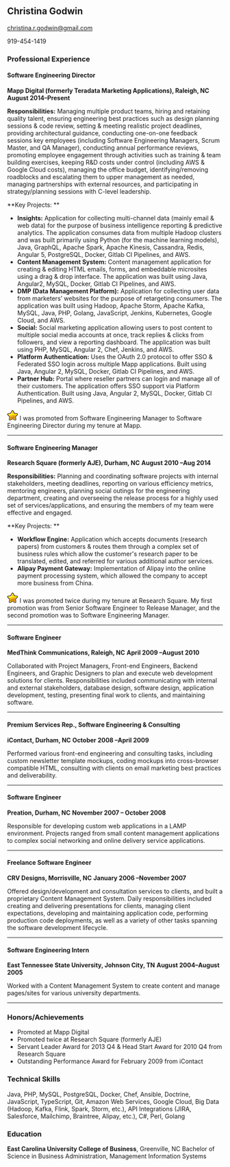 ## Christina Godwin
christina.r.godwin@gmail.com

919-454-1419

### Professional Experience

#### Software Engineering Director
**Mapp Digital (formerly Teradata Marketing Applications), Raleigh, NC**
**August 2014–Present**

**Responsibilities:** Managing multiple product teams, hiring and retaining quality talent, ensuring engineering best practices such as design planning sessions & code review, setting & meeting realistic project deadlines, providing architectural guidance, conducting one-on-one feedback sessions key employees (including Software Engineering Managers, Scrum Master, and QA Manager), conducting annual performance reviews, promoting employee engagement through activities such as training & team building exercises, keeping R&D costs under control (including AWS & Google Cloud costs), managing the office budget, identifying/removing roadblocks and escalating them to upper management as needed, managing partnerships with external resources, and participating in strategy/planning sessions with C-level leadership.

**Key Projects: **
- **Insights:** Application for collecting multi-channel data (mainly email & web data) for the purpose of business intelligence reporting & predictive analytics. The application consumes data from multiple Hadoop clusters and was built primarily using Python (for the machine learning models), Java, GraphQL, Apache Spark, Apache Kinesis, Cassandra, Redis, Angular 5, PostgreSQL, Docker, Gitlab CI Pipelines, and AWS.
- **Content Management System:** Content management application for creating & editing HTML emails, forms, and embeddable microsites using a drag & drop interface. The application was built using Java, Angular2, MySQL, Docker, Gitlab CI Pipelines, and AWS.
- **DMP (Data Management Platform):** Application for collecting user data from marketers’ websites for the purpose of retargeting consumers. The application was built using Hadoop, Apache Storm, Apache Kafka, MySQL, Java, PHP, Golang, JavaScript, Jenkins, Kubernetes, Google Cloud, and AWS.
- **Social:** Social marketing application allowing users to post content to multiple social media accounts at once, track replies & clicks from followers, and view a reporting dashboard. The application was built using PHP, MySQL, Angular 2, Chef, Jenkins, and AWS.
- **Platform Authentication:** Uses the OAuth 2.0 protocol to offer SSO & Federated SSO login across multiple Mapp applications. Built using Java, Angular 2, MySQL, Docker, Gitlab CI Pipelines, and AWS.
- **Partner Hub:** Portal where reseller partners can login and manage all of their customers. The application offers SSO support via Platform Authentication. Built using Java, Angular 2, MySQL, Docker, Gitlab CI Pipelines, and AWS.

![](https://raw.githubusercontent.com/xtinagodwin/resume/master/images/gold-star.png) I was promoted from Software Engineering Manager to Software Engineering Director during my tenure at Mapp.

------------

#### Software Engineering Manager
**Research Square (formerly AJE), Durham, NC**
**August 2010 –Aug 2014**

**Responsibilities:** Planning and coordinating software projects with internal stakeholders, meeting deadlines, reporting on various efficiency metrics, mentoring engineers, planning social outings for the engineering department, creating and overseeing the release process for a highly used set of services/applications, and ensuring the members of my team were effective and engaged.

**Key Projects: **
- **Workflow Engine:** Application which accepts documents (research papers) from customers & routes them through a complex set of business rules which allow the customer's research paper to be translated, edited, and referred for various additional author services. 
- **Alipay Payment Gateway:** Implementation of Alipay into the online payment processing system, which allowed the company to accept more business from China.

![](https://raw.githubusercontent.com/xtinagodwin/resume/master/images/gold-star.png) I was promoted twice during my tenure at Research Square. My first promotion was from Senior Software Engineer to Release Manager, and the second promotion was to Software Engineering Manager.

------------

#### Software Engineer
**MedThink Communications, Raleigh, NC**
**April 2009 –August 2010**

Collaborated with Project Managers, Front-end Engineers, Backend Engineers, and Graphic Designers to plan and execute web development solutions for clients. Responsibilities included communicating with internal and external stakeholders, database design, software design, application development, testing, presenting final work to clients, and maintaining software.

------------

#### Premium Services Rep., Software Engineering & Consulting
**iContact, Durham, NC**
**October 2008 –April 2009**

Performed various front-end engineering and consulting tasks, including custom newsletter template mockups, coding mockups into cross-browser compatible HTML, consulting with clients on email marketing best practices and deliverability.

------------

#### Software Engineer
**Preation, Durham, NC**
**November 2007 – October 2008**

Responsible for developing custom web applications in a LAMP environment. Projects ranged from small content management applications to complex social networking and online delivery service applications.

------------

#### Freelance Software Engineer
**CRV Designs, Morrisville, NC**
**January 2006 –November 2007**

Offered design/development and consultation services to clients, and built a proprietary Content Management System. Daily responsibilities included creating and delivering presentations for clients, managing client expectations, developing and maintaining application code, performing production code deployments, as well as a variety of other tasks spanning the software development lifecycle.

------------

#### Software Engineering Intern
**East Tennessee State University, Johnson City, TN**
**August 2004–August 2005**

Worked with a Content Management System to create content and manage pages/sites for various university departments.

------------

### Honors/Achievements

- Promoted at Mapp Digital
- Promoted twice at Research Square (formerly AJE)
- Servant Leader Award for 2013 Q4 & Head Start Award for 2010 Q4 from Research Square
- Outstanding Performance Award for February 2009 from iContact

### Technical Skills

Java, PHP, MySQL, PostgreSQL, Docker, Chef, Ansible, Doctrine, JavaScript, TypeScript, Git, Amazon Web Services, Google Cloud, Big Data (Hadoop, Kafka, Flink, Spark, Storm, etc.), API Integrations (JIRA, Salesforce, Mailchimp, Braintree, Alipay, etc.), C#, Perl, Golang

### Education

**East Carolina University College of Business**, Greenville, NC
Bachelor of Science in Business Administration, Management Information Systems
